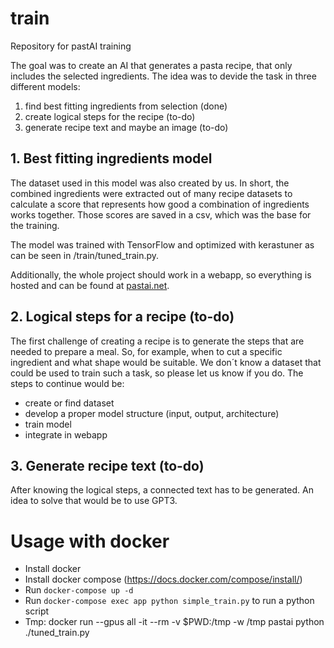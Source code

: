 # train
Repository for pastAI training

The goal was to create an AI that generates a pasta recipe, that only includes the selected ingredients. The idea was to devide the task in three different models:
1. find best fitting ingredients from selection (done)
2. create logical steps for the recipe (to-do)
3. generate recipe text and maybe an image (to-do) 

## 1. Best fitting ingredients model
The dataset used in this model was also created by us. In short, the combined ingredients were extracted out of many recipe datasets to calculate a score that represents how good a combination of ingredients works together. Those scores are saved in a csv, which was the base for the training. 

The model was trained with TensorFlow and optimized with kerastuner as can be seen in /train/tuned_train.py.

Additionally, the whole project should work in a webapp, so everything is hosted and can be found at [pastai.net](pastai.net).

## 2. Logical steps for a recipe (to-do)
The first challenge of creating a recipe is to generate the steps that are needed to prepare a meal. So, for example, when to cut a specific ingredient and what shape would be suitable. We don´t know a dataset that could be used to train such a task, so please let us know if you do.
The steps to continue would be:
- create or find dataset
- develop a proper model structure (input, output, architecture)
- train model
- integrate in webapp

## 3. Generate recipe text (to-do)
After knowing the logical steps, a connected text has to be generated. An idea to solve that would be to use GPT3.

# Usage with docker
 - Install docker
 - Install docker compose (https://docs.docker.com/compose/install/)
 - Run `docker-compose up -d`
 - Run `docker-compose exec app python simple_train.py` to run a python script
 - Tmp: docker run --gpus all -it --rm -v $PWD:/tmp -w /tmp pastai python ./tuned_train.py

